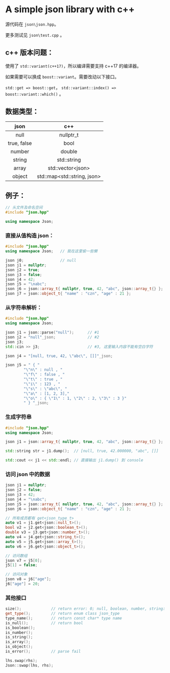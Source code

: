 # A simple json library with c++

源代码在 `json\json.hpp`。

更多测试见 `json\test.cpp` 。

## c++ 版本问题：

使用了 `std::variant(c++17)`，所以编译需要支持 c++17 的编译器。

如果需要可以换成 `boost::variant`。需要改动以下接口。

`std::get => boost::get`， `std::variant::index() => boost::variant::which()` 。



## 数据类型：

|    json     |             c++              |
| :---------: | :--------------------------: |
|    null     |          nullptr_t           |
| true, false |             bool             |
|   number    |            double            |
|   string    |         std::string          |
|    array    |     std::vector\<json\>      |
|   object    | std::map\<std::string, json> |





## 例子：

```c++
// 头文件及命名空间
#include "json.hpp"

using namespace Json;
```



### 直接从值构造 json：

```c++
#include "json.hpp"
using namespace Json;   // 我在这里偷一些懒

json j0;                // null
json j1 = nullptr;
json j2 = true;
json j3 = false;
json j4 = 42;
json j5 = "\nabc";
json j6 = json::array_t{ nullptr, true, 42, "abc", json::array_t{} };
json j7 = json::object_t{ "name" : "czn", "age" : 21 };
```



### 从字符串解析：

```c++
#include "json.hpp"
using namespace Json;

json j1 = json::parse("null");      // #1
json j2 = "null"_json;              // #2
json j3;
std::cin >> j3;                     // #3, 这里输入内容不能有空白字符

json j4 = "[null, true, 42, \"abc\", []]"_json;

json j5 = " { "
        "\"n\" : null , "
        "\"f\" : false , "
        "\"t\" : true , "
        "\"i\" : 123 , "
        "\"s\" : \"abc\", "
        "\"a\" : [1, 2, 3],"
        "\"o\" : { \"1\" : 1, \"2\" : 2, \"3\" : 3 }"
        " } "_json;
```



### 生成字符串

```c++
#include "json.hpp"
using namespace Json;

json j1 = json::array_t{ nullptr, true, 42, "abc", json::array_t{} };

std::string str = j1.dump();  // [null, true, 42.000000, "abc", []]

std::cout << j1 << std::endl; // 直接输出 j1.dump() 到 console

```



### 访问 json 中的数据

```c++
json j1 = nullptr;
json j2 = false;
json j3 = 42;
json j4 = "\nabc";
json j5 = json::array_t{ nullptr, true, 42, "abc", json::array_t{} };
json j6 = json::object_t{ "name" : "czn", "age" : 21 };

// 所有成员都有 get<json_type_t>
auto v1 = j1.get<json::null_t>();
bool v2 = j2.get<json::boolean_t>();
double v3 = j3.get<json::number_t>();
auto v4 = j4.get<json::string_t>();
auto v5 = j5.get<json::array_t>();
auto v6 = j6.get<json::object_t>();

// 访问数组
json v7 = j5[0];
j5[1] = false;

// 访问对象
json v8 = j6["age"];
j6["age"] = 20;
```



### 其他接口

```c++
size();             // return error: 0; null, boolean, number, string: 1; array, object: n;
get_type();         // return enum class json_type
type_name();        // return const char* type name
is_null();          // return bool
is_boolean();
is_number();
is_string();
is_array();
is_object();
is_error();         // parse fail

lhs.swap(rhs);
Json::swap(lhs, rhs);
```

